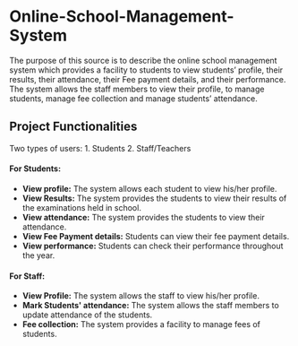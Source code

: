 # Online-School-Management-System
The purpose of this source is to describe the online school management system which provides a facility to students to view students’ profile, their results, their attendance, their Fee payment details, and their performance. The system allows the staff members to view their profile, to manage students, manage fee collection and manage students’ attendance.

## Project Functionalities

Two types of users: 1. Students 2. Staff/Teachers

#### For Students:

* **View profile:**
  The system allows each student to view his/her profile.
* **View Results:**
  The system provides the students to view their results of the examinations held in school.
* **View attendance:**
  The system provides the students to view their attendance.
* **View Fee Payment details:**
  Students can view their fee payment details.
* **View performance:**
  Students can check their performance throughout the year.


#### For Staff:
	
* **View Profile:**
  The system allows the staff to view his/her profile.
* **Mark Students' attendance:**
  The system allows the staff members to update attendance of the students.
* **Fee collection:**
  The system provides a facility to manage fees of students.
